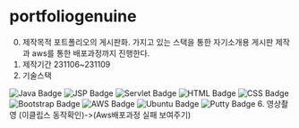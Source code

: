 # portfoliogenuine
0. 제작목적
   포트폴리오의 게시판화. 가지고 있는 스택을 통한 자기소개용 게시판 제작과 aws를 통한 배포과정까지 진행한다.
2. 제작기간
   231106~231109
4. 기술스택
   <!DOCTYPE html>
<html lang="en">
<head>
    <meta charset="UTF-8">
    <meta name="viewport" content="width=device-width, initial-scale=1.0">
    <title>My Tech Stack</title>
</head>
<body>

<!-- Java Badge -->
<img src="https://img.shields.io/badge/Java-007396?style=for-the-badge&logo=java&logoColor=white" alt="Java Badge">

<!-- JSP Badge -->
<img src="https://img.shields.io/badge/JSP-FF0000?style=for-the-badge&logoColor=white" alt="JSP Badge">

<!-- Servlet Badge -->
<img src="https://img.shields.io/badge/Servlet-00B2A9?style=for-the-badge&logo=java&logoColor=white" alt="Servlet Badge">

<!-- HTML Badge -->
<img src="https://img.shields.io/badge/HTML-E44D26?style=for-the-badge&logo=html5&logoColor=white" alt="HTML Badge">

<!-- CSS Badge -->
<img src="https://img.shields.io/badge/CSS-264DE4?style=for-the-badge&logo=css3&logoColor=white" alt="CSS Badge">

<!-- Bootstrap Badge -->
<img src="https://img.shields.io/badge/Bootstrap-563D7C?style=for-the-badge&logo=bootstrap&logoColor=white" alt="Bootstrap Badge">

<!-- AWS Badge -->
<img src="https://img.shields.io/badge/AWS-FF9900?style=for-the-badge&logo=amazon-aws&logoColor=white" alt="AWS Badge">

<!-- Ubuntu Badge -->
<img src="https://img.shields.io/badge/Ubuntu-E95420?style=for-the-badge&logo=ubuntu&logoColor=white" alt="Ubuntu Badge">

<!-- Putty Badge -->
<img src="https://img.shields.io/badge/Putty-0076C8?style=for-the-badge&logo=putty&logoColor=white" alt="Putty Badge">

</body>
</html>
6. 영상촬영 (이클립스 동작확인)->(Aws배포과정 실패 보여주기)
